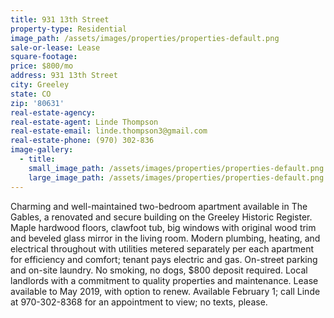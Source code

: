 ```yaml
---
title: 931 13th Street
property-type: Residential
image_path: /assets/images/properties/properties-default.png
sale-or-lease: Lease
square-footage:
price: $800/mo
address: 931 13th Street
city: Greeley
state: CO
zip: '80631'
real-estate-agency:
real-estate-agent: Linde Thompson
real-estate-email: linde.thompson3@gmail.com
real-estate-phone: (970) 302-836
image-gallery:
  - title:
    small_image_path: /assets/images/properties/properties-default.png
    large_image_path: /assets/images/properties/properties-default.png
---
```



Charming and well-maintained two-bedroom apartment available in The Gables, a renovated and secure building on the Greeley Historic Register. Maple hardwood floors, clawfoot tub, big windows with original wood trim and beveled glass mirror in the living room. Modern plumbing, heating, and electrical throughout with utilities metered separately per each apartment for efficiency and comfort; tenant pays electric and gas. On-street parking and on-site laundry. No smoking, no dogs, $800 deposit required. Local landlords with a commitment to quality properties and maintenance. Lease available to May 2019, with option to renew. Available February 1; call Linde at 970-302-8368 for an appointment to view; no texts, please.
